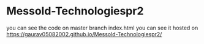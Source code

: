 # Messold-Technologiespr2
you can see the code on master branch index.html 
you can see it hosted on https://gaurav05082002.github.io/Messold-Technologiespr2/ 

